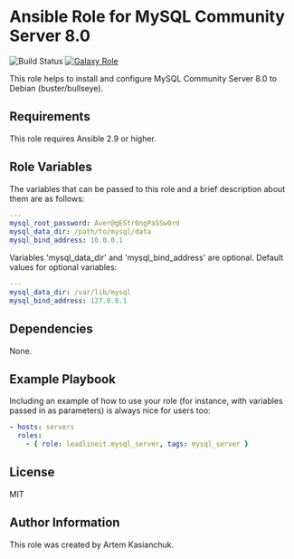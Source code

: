 # Ansible Role for MySQL Community Server 8.0

![Build Status](https://github.com/leadlineit/ansible-role-mysql_server/actions/workflows/ansible-galaxy-ci.yml/badge.svg)
[![Galaxy Role](https://img.shields.io/badge/Ansible--Galaxy-leadlineit.mysql_server-blue.svg?logo=ansible&logoColor=white)](https://galaxy.ansible.com/leadlineit/mysql_server/)

This role helps to install and configure MySQL Community Server 8.0 to Debian (buster/bullseye).

Requirements
------------

This role requires Ansible 2.9 or higher.

Role Variables
--------------

The variables that can be passed to this role and a brief description about them are as follows:

```yaml
---
mysql_root_password: Aver@gEStr0ngPaSSw0rd
mysql_data_dir: /path/to/mysql/data
mysql_bind_address: 10.0.0.1
```

Variables 'mysql_data_dir' and 'mysql_bind_address' are optional.
Default values for optional variables:

```yaml
---
mysql_data_dir: /var/lib/mysql
mysql_bind_address: 127.0.0.1
```

Dependencies
------------

None.

Example Playbook
----------------

Including an example of how to use your role (for instance, with variables passed in as parameters) is always nice for users too:

```yaml
- hosts: servers
  roles:
    - { role: leadlineit.mysql_server, tags: mysql_server }
```

License
-------

MIT

Author Information
------------------

This role was created by Artem Kasianchuk.

